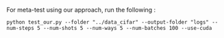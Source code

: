 For meta-test using our approach, run the following :

    python test_our.py --folder "../data_cifar" --output-folder "logs" --num-steps 5 --num-shots 5 --num-ways 5 --num-batches 100 --use-cuda
